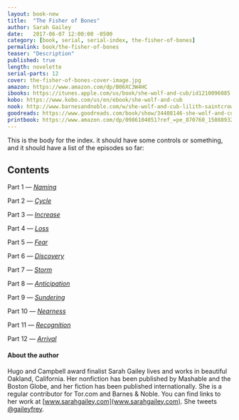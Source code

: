 ```yaml
---
layout: book-new
title:  "The Fisher of Bones"
author: Sarah Gailey
date:   2017-06-07 12:00:00 -0500
category: [book, serial, serial-index, the-fisher-of-bones]
permalink: book/the-fisher-of-bones
teaser: "Description"
published: true
length: novelette
serial-parts: 12
cover: the-fisher-of-bones-cover-image.jpg
amazon: https://www.amazon.com/dp/B06XC3W4HC
ibooks: https://itunes.apple.com/us/book/she-wolf-and-cub/id1210096085
kobo: https://www.kobo.com/us/en/ebook/she-wolf-and-cub
nook: http://www.barnesandnoble.com/w/she-wolf-and-cub-lilith-saintcrow/1126044793
goodreads: https://www.goodreads.com/book/show/34408146-she-wolf-and-cub
printbook: https://www.amazon.com/dp/0986104051?ref_=pe_870760_150889320
---
```

This is the body for the index. it should have some controls or something, and it should have a list of the episodes so far:

## Contents
Part 1 — [_Naming_](../the-fisher-of-bones-part-1-naming)

Part 2 — [_Cycle_](/foo)

Part 3 — [_Increase_](/foo)

Part 4 — [_Loss_](/foo)

Part 5 — [_Fear_](/foo)

Part 6 — [_Discovery_](/foo)

Part 7 — [_Storm_](/foo)

Part 8 — [_Anticipation_](/foo)

Part 9 — [_Sundering_](/foo)

Part 10 — [_Nearness_](/foo)

Part 11 — [_Recognition_](/foo)

Part 12 — [_Arrival_](/foo)

#### About the author

Hugo and Campbell award finalist Sarah Gailey lives and works in beautiful Oakland, California. Her nonfiction has been published by Mashable and the Boston Globe, and her fiction has been published internationally. She is a regular contributor for Tor.com and Barnes & Noble. You can find links to her work at [www.sarahgailey.com](www.sarahgailey.com). She tweets [@gaileyfrey](twitter.com/gaileyfrey).
